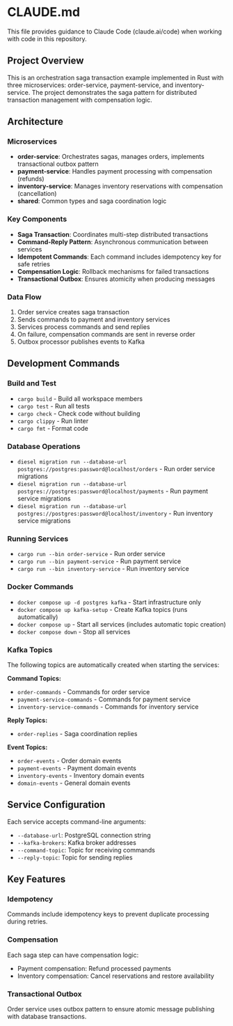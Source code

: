 # CLAUDE.md

This file provides guidance to Claude Code (claude.ai/code) when working with code in this repository.

## Project Overview

This is an orchestration saga transaction example implemented in Rust with three microservices: order-service, payment-service, and inventory-service. The project demonstrates the saga pattern for distributed transaction management with compensation logic.

## Architecture

### Microservices
- **order-service**: Orchestrates sagas, manages orders, implements transactional outbox pattern
- **payment-service**: Handles payment processing with compensation (refunds)
- **inventory-service**: Manages inventory reservations with compensation (cancellation)
- **shared**: Common types and saga coordination logic

### Key Components
- **Saga Transaction**: Coordinates multi-step distributed transactions
- **Command-Reply Pattern**: Asynchronous communication between services
- **Idempotent Commands**: Each command includes idempotency key for safe retries
- **Compensation Logic**: Rollback mechanisms for failed transactions
- **Transactional Outbox**: Ensures atomicity when producing messages

### Data Flow
1. Order service creates saga transaction
2. Sends commands to payment and inventory services
3. Services process commands and send replies
4. On failure, compensation commands are sent in reverse order
5. Outbox processor publishes events to Kafka

## Development Commands

### Build and Test
- `cargo build` - Build all workspace members
- `cargo test` - Run all tests
- `cargo check` - Check code without building
- `cargo clippy` - Run linter
- `cargo fmt` - Format code

### Database Operations
- `diesel migration run --database-url postgres://postgres:password@localhost/orders` - Run order service migrations
- `diesel migration run --database-url postgres://postgres:password@localhost/payments` - Run payment service migrations  
- `diesel migration run --database-url postgres://postgres:password@localhost/inventory` - Run inventory service migrations

### Running Services
- `cargo run --bin order-service` - Run order service
- `cargo run --bin payment-service` - Run payment service
- `cargo run --bin inventory-service` - Run inventory service

### Docker Commands
- `docker compose up -d postgres kafka` - Start infrastructure only
- `docker compose up kafka-setup` - Create Kafka topics (runs automatically)
- `docker compose up` - Start all services (includes automatic topic creation)
- `docker compose down` - Stop all services

### Kafka Topics
The following topics are automatically created when starting the services:

**Command Topics:**
- `order-commands` - Commands for order service
- `payment-service-commands` - Commands for payment service  
- `inventory-service-commands` - Commands for inventory service

**Reply Topics:**
- `order-replies` - Saga coordination replies

**Event Topics:**
- `order-events` - Order domain events
- `payment-events` - Payment domain events
- `inventory-events` - Inventory domain events
- `domain-events` - General domain events

## Service Configuration

Each service accepts command-line arguments:
- `--database-url`: PostgreSQL connection string
- `--kafka-brokers`: Kafka broker addresses
- `--command-topic`: Topic for receiving commands
- `--reply-topic`: Topic for sending replies

## Key Features

### Idempotency
Commands include idempotency keys to prevent duplicate processing during retries.

### Compensation
Each saga step can have compensation logic:
- Payment compensation: Refund processed payments
- Inventory compensation: Cancel reservations and restore availability

### Transactional Outbox
Order service uses outbox pattern to ensure atomic message publishing with database transactions.